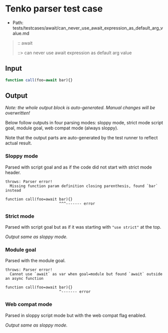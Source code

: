# Tenko parser test case

- Path: tests/testcases/await/can_never_use_await_expression_as_default_arg_value.md

> :: await
>
> ::> can never use await expression as default arg value

## Input

`````js
function call(foo=await bar){}
`````

## Output

_Note: the whole output block is auto-generated. Manual changes will be overwritten!_

Below follow outputs in four parsing modes: sloppy mode, strict mode script goal, module goal, web compat mode (always sloppy).

Note that the output parts are auto-generated by the test runner to reflect actual result.

### Sloppy mode

Parsed with script goal and as if the code did not start with strict mode header.

`````
throws: Parser error!
  Missing function param definition closing parenthesis, found `bar` instead

function call(foo=await bar){}
                        ^^^------- error
`````

### Strict mode

Parsed with script goal but as if it was starting with `"use strict"` at the top.

_Output same as sloppy mode._

### Module goal

Parsed with the module goal.

`````
throws: Parser error!
  Cannot use `await` as var when goal=module but found `await` outside an async function

function call(foo=await bar){}
                        ^------- error
`````


### Web compat mode

Parsed in sloppy script mode but with the web compat flag enabled.

_Output same as sloppy mode._
